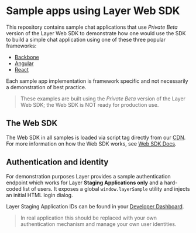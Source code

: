 # Sample apps using Layer Web SDK

This repository contains sample chat applications that use *Private Beta* version of the Layer Web SDK to demonstrate how one would use the SDK to build a simple chat application using one of these three popular frameworks:

 - [Backbone](./backbone)
 - [Angular](./angular)
 - [React](./react)

Each sample app implementation is framework specific and not necessarily a demonstration of best practice.

> These examples are built using the *Private Beta* version of the Layer Web SDK; the Web SDK is NOT ready for production use.

## The Web SDK

The Web SDK in all samples is loaded via script tag directly from our [CDN](https://cdn.layer.com/sdk/0.9/layer-websdk.js). For more information on how the Web SDK works, see [Web SDK Docs](https://developer.layer.com/docs/websdk).

## Authentication and identity

For demonstration purposes Layer provides a sample authentication endpoint which works for Layer **Staging Applications only** and a hard-coded list of users. It exposes a global `window.layerSample` utility and injects an initial HTML login dialog.

Layer Staging Application IDs can be found in your [Developer Dashboard](https://developer.layer.com/projects/keys).

> In real application this should be replaced with your own authentication mechanism and manage your own user identities.
